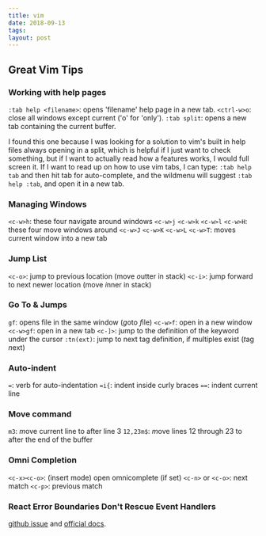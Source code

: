 ```yaml
---
title: vim
date: 2018-09-13
tags:
layout: post
---
```


## Great Vim Tips

### Working with help pages

`:tab help <filename>`: opens 'filename' help page in a new tab.
`<ctrl-w>o`: close all windows except current ('o' for 'only').
`:tab split`: opens a new tab containing the current buffer.

I found this one because I was looking for a solution to vim's built in help
files always opening in a split, which is helpful if I just want to check
something, but if I want to actually read how a features works, I would
full screen it. If I want to read up on how to use vim tabs, I can type:
`:tab help tab` and then hit tab for auto-complete, and the wildmenu will
suggest `:tab help :tab`, and open it in a new tab.

### Managing Windows

`<c-w>h`: these four navigate around windows
`<c-w>j`
`<c-w>k`
`<c-w>l`
`<c-w>H`: these four move windows around
`<c-w>J`
`<c-w>K`
`<c-w>L`
`<c-w>T`: moves current window into a new tab

### Jump List

`<c-o>`: jump to previous location (move *o*utter in stack)
`<c-i>`: jump forward to next newer location (move *i*nner in stack)

### Go To & Jumps

`gf`: opens file in the same window (*g*oto *f*ile)
`<c-w>f`: open in a new window
`<c-w>gf`: open in a new tab
`<c-]>`: jump to the definition of the keyword under the cursor
`:tn(ext)`: jump to next tag definition, if multiples exist (*t*ag *n*ext)

### Auto-indent

`=`: verb for auto-indentation
`=i{`: indent inside curly braces
`==`: indent current line

### Move command

`m3`: *m*ove current line to after line 3
`12,23m$`: *m*ove lines 12 through 23 to after the end of the buffer

### Omni Completion

`<c-x><c-o>`: (insert mode) open omnicomplete (if set)
`<c-n>` or `<c-o>`: next match
`<c-p>`: previous match

### React Error Boundaries Don't Rescue Event Handlers

[github issue](https://github.com/facebook/react/issues/11409) and
[official docs](https://reactjs.org/docs/error-boundaries.html#how-about-event-handlers).
